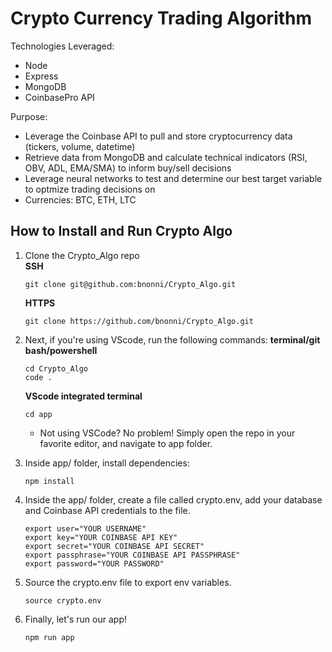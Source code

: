 # Crypto Currency Trading Algorithm

Technologies Leveraged: 
* Node
* Express
* MongoDB
* CoinbasePro API

Purpose:
- Leverage the Coinbase API to pull and store cryptocurrency data (tickers, volume, datetime)
- Retrieve data from MongoDB and calculate technical indicators (RSI, OBV, ADL, EMA/SMA) to inform buy/sell decisions
- Leverage neural networks to test and determine our best target variable to optmize trading decisions on
- Currencies: BTC, ETH, LTC

## How to Install and Run Crypto Algo 
1. Clone the Crypto_Algo repo <br/>
  **SSH**
   ```
   git clone git@github.com:bnonni/Crypto_Algo.git
   ```
   **HTTPS**
   ```
   git clone https://github.com/bnonni/Crypto_Algo.git
   ```

2. Next, if you're using VScode, run the following commands:
    **terminal/git bash/powershell**
      ```
      cd Crypto_Algo
      code .
      ```
   **VScode integrated terminal**
      ```
      cd app
      ```
   - Not using VSCode? No problem! Simply open the repo in your favorite editor, and navigate to app folder.


3. Inside app/ folder, install dependencies:
   ```
   npm install
   ```

4. Inside the app/ folder, create a file called crypto.env, add your database and Coinbase API credentials to the file.
   ```
   export user="YOUR USERNAME"
   export key="YOUR COINBASE API KEY"
   export secret="YOUR COINBASE API SECRET"
   export passphrase="YOUR COINBASE API PASSPHRASE"
   export password="YOUR PASSWORD"
   ```

5. Source the crypto.env file to export env variables.
   ```
   source crypto.env
   ```

6. Finally, let's run our app!
   ```
   npm run app
   ```
